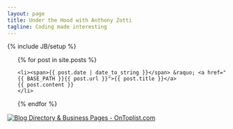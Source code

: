```yaml
---
layout: page
title: Under the Hood with Anthony Zotti
tagline: Coding made interesting
---
```

{% include JB/setup %}


<ul class="posts">
  {% for post in site.posts %}

    <li><span>{{ post.date | date_to_string }}</span> &raquo; <a href="{{ BASE_PATH }}{{ post.url }}">{{ post.title }}</a>
    {{ post.content }}
    </li>
  {% endfor %}
</ul>
<a href="http://www.ontoplist.com/" target="_blank"><img src="http://www.ontoplist.com/images/ontoplist31.png?id=54a8a412f29ee" alt="Blog Directory & Business Pages - OnToplist.com" border="0" /></a>
<a href="http://globeofblogs.com" target="_blank"> <img
src="http://globeofblogs.com/buttons/globe_blogs.gif" alt="" width="80"
height="15"/></a>
<script type="text/javascript" src="http://counter5.allfreecounter.com/private/counter.js?c=9c753a83be5fd40f894be6e4d5b3ccce"></script>
